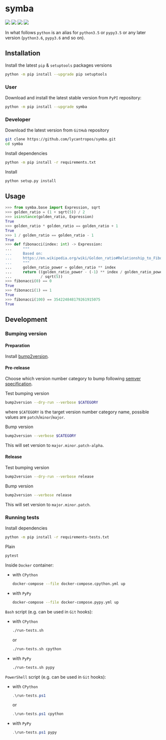 symba
=====

[![](https://dev.azure.com/lycantropos/symba/_apis/build/status/lycantropos.symba?branchName=master)](https://dev.azure.com/lycantropos/symba/_build/latest?definitionId=34&branchName=master)
[![](https://codecov.io/gh/lycantropos/symba/branch/master/graph/badge.svg)](https://codecov.io/gh/lycantropos/symba "Codecov")
[![](https://img.shields.io/github/license/lycantropos/symba.svg)](https://github.com/lycantropos/symba/blob/master/LICENSE "License")
[![](https://badge.fury.io/py/symba.svg)](https://badge.fury.io/py/symba "PyPI")

In what follows `python` is an alias for `python3.5` or `pypy3.5`
or any later version (`python3.6`, `pypy3.6` and so on).

Installation
------------

Install the latest `pip` & `setuptools` packages versions
```bash
python -m pip install --upgrade pip setuptools
```

### User

Download and install the latest stable version from `PyPI` repository:
```bash
python -m pip install --upgrade symba
```

### Developer

Download the latest version from `GitHub` repository
```bash
git clone https://github.com/lycantropos/symba.git
cd symba
```

Install dependencies
```bash
python -m pip install -r requirements.txt
```

Install
```bash
python setup.py install
```

Usage
-----
```python
>>> from symba.base import Expression, sqrt
>>> golden_ratio = (1 + sqrt(5)) / 2
>>> isinstance(golden_ratio, Expression)
True
>>> golden_ratio * golden_ratio == golden_ratio + 1
True
>>> 1 / golden_ratio == golden_ratio - 1
True
>>> def fibonacci(index: int) -> Expression:
...     """
...     Based on:
...     https://en.wikipedia.org/wiki/Golden_ratio#Relationship_to_Fibonacci_sequence
...     """
...     golden_ratio_power = golden_ratio ** index
...     return ((golden_ratio_power - (-1) ** index / golden_ratio_power)
...             / sqrt(5))
>>> fibonacci(0) == 0
True
>>> fibonacci(1) == 1
True
>>> fibonacci(100) == 354224848179261915075
True

```

Development
-----------

### Bumping version

#### Preparation

Install
[bump2version](https://github.com/c4urself/bump2version#installation).

#### Pre-release

Choose which version number category to bump following [semver
specification](http://semver.org/).

Test bumping version
```bash
bump2version --dry-run --verbose $CATEGORY
```

where `$CATEGORY` is the target version number category name, possible
values are `patch`/`minor`/`major`.

Bump version
```bash
bump2version --verbose $CATEGORY
```

This will set version to `major.minor.patch-alpha`. 

#### Release

Test bumping version
```bash
bump2version --dry-run --verbose release
```

Bump version
```bash
bump2version --verbose release
```

This will set version to `major.minor.patch`.

### Running tests

Install dependencies
```bash
python -m pip install -r requirements-tests.txt
```

Plain
```bash
pytest
```

Inside `Docker` container:
- with `CPython`
  ```bash
  docker-compose --file docker-compose.cpython.yml up
  ```
- with `PyPy`
  ```bash
  docker-compose --file docker-compose.pypy.yml up
  ```

`Bash` script (e.g. can be used in `Git` hooks):
- with `CPython`
  ```bash
  ./run-tests.sh
  ```
  or
  ```bash
  ./run-tests.sh cpython
  ```

- with `PyPy`
  ```bash
  ./run-tests.sh pypy
  ```

`PowerShell` script (e.g. can be used in `Git` hooks):
- with `CPython`
  ```powershell
  .\run-tests.ps1
  ```
  or
  ```powershell
  .\run-tests.ps1 cpython
  ```
- with `PyPy`
  ```powershell
  .\run-tests.ps1 pypy
  ```

